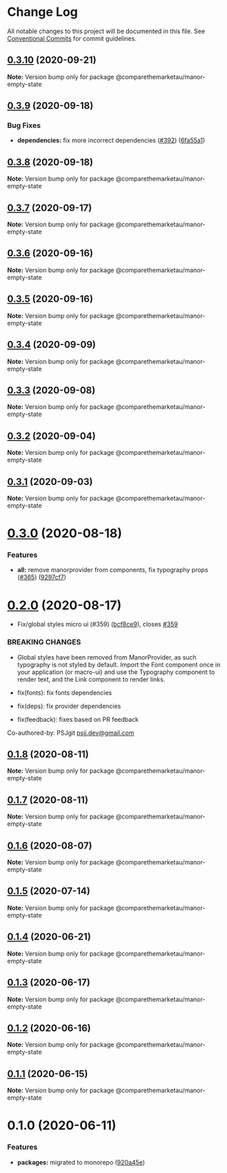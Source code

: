 # Change Log

All notable changes to this project will be documented in this file.
See [Conventional Commits](https://conventionalcommits.org) for commit guidelines.

## [0.3.10](https://github.com/comparethemarketau/manor-react/compare/@comparethemarketau/manor-empty-state@0.3.9...@comparethemarketau/manor-empty-state@0.3.10) (2020-09-21)

**Note:** Version bump only for package @comparethemarketau/manor-empty-state





## [0.3.9](https://github.com/comparethemarketau/manor-react/compare/@comparethemarketau/manor-empty-state@0.3.8...@comparethemarketau/manor-empty-state@0.3.9) (2020-09-18)


### Bug Fixes

* **dependencies:** fix more incorrect dependencies ([#392](https://github.com/comparethemarketau/manor-react/issues/392)) ([6fa55a1](https://github.com/comparethemarketau/manor-react/commit/6fa55a11ba89125ccfe61385d9776e4185bff6f3))





## [0.3.8](https://github.com/comparethemarketau/manor-react/compare/@comparethemarketau/manor-empty-state@0.3.7...@comparethemarketau/manor-empty-state@0.3.8) (2020-09-18)

**Note:** Version bump only for package @comparethemarketau/manor-empty-state





## [0.3.7](https://github.com/comparethemarketau/manor-react/compare/@comparethemarketau/manor-empty-state@0.3.6...@comparethemarketau/manor-empty-state@0.3.7) (2020-09-17)

**Note:** Version bump only for package @comparethemarketau/manor-empty-state





## [0.3.6](https://github.com/comparethemarketau/manor-react/compare/@comparethemarketau/manor-empty-state@0.3.5...@comparethemarketau/manor-empty-state@0.3.6) (2020-09-16)

**Note:** Version bump only for package @comparethemarketau/manor-empty-state





## [0.3.5](https://github.com/comparethemarketau/manor-react/compare/@comparethemarketau/manor-empty-state@0.3.4...@comparethemarketau/manor-empty-state@0.3.5) (2020-09-16)

**Note:** Version bump only for package @comparethemarketau/manor-empty-state





## [0.3.4](https://github.com/comparethemarketau/manor-react/compare/@comparethemarketau/manor-empty-state@0.3.3...@comparethemarketau/manor-empty-state@0.3.4) (2020-09-09)

**Note:** Version bump only for package @comparethemarketau/manor-empty-state





## [0.3.3](https://github.com/comparethemarketau/manor-react/compare/@comparethemarketau/manor-empty-state@0.3.2...@comparethemarketau/manor-empty-state@0.3.3) (2020-09-08)

**Note:** Version bump only for package @comparethemarketau/manor-empty-state





## [0.3.2](https://github.com/comparethemarketau/manor-react/compare/@comparethemarketau/manor-empty-state@0.3.1...@comparethemarketau/manor-empty-state@0.3.2) (2020-09-04)

**Note:** Version bump only for package @comparethemarketau/manor-empty-state





## [0.3.1](https://github.com/comparethemarketau/manor-react/compare/@comparethemarketau/manor-empty-state@0.3.0...@comparethemarketau/manor-empty-state@0.3.1) (2020-09-03)

**Note:** Version bump only for package @comparethemarketau/manor-empty-state





# [0.3.0](https://github.com/comparethemarketau/manor-react/compare/@comparethemarketau/manor-empty-state@0.2.0...@comparethemarketau/manor-empty-state@0.3.0) (2020-08-18)


### Features

* **all:** remove manorprovider from components, fix typography props ([#365](https://github.com/comparethemarketau/manor-react/issues/365)) ([9297cf7](https://github.com/comparethemarketau/manor-react/commit/9297cf72e8a7fe8762ec0dadf07d026aa88cbb44))





# [0.2.0](https://github.com/comparethemarketau/manor-react/compare/@comparethemarketau/manor-empty-state@0.1.8...@comparethemarketau/manor-empty-state@0.2.0) (2020-08-17)


* Fix/global styles micro ui (#359) ([bcf8ce9](https://github.com/comparethemarketau/manor-react/commit/bcf8ce92ba170a51113a4022728da22f47a6a768)), closes [#359](https://github.com/comparethemarketau/manor-react/issues/359)


### BREAKING CHANGES

* Global styles have been removed from ManorProvider, as such typography is not
styled by default. Import the Font component once in your application (or macro-ui) and use the
Typography component to render text, and the Link component to render links.

* fix(fonts): fix fonts dependencies

* fix(deps): fix provider dependencies

* fix(feedback): fixes based on PR feedback

Co-authored-by: PSJgit <psjj.dev@gmail.com>





## [0.1.8](https://github.com/comparethemarketau/manor-react/compare/@comparethemarketau/manor-empty-state@0.1.7...@comparethemarketau/manor-empty-state@0.1.8) (2020-08-11)

**Note:** Version bump only for package @comparethemarketau/manor-empty-state





## [0.1.7](https://github.com/comparethemarketau/manor-react/compare/@comparethemarketau/manor-empty-state@0.1.6...@comparethemarketau/manor-empty-state@0.1.7) (2020-08-11)

**Note:** Version bump only for package @comparethemarketau/manor-empty-state





## [0.1.6](https://github.com/comparethemarketau/manor-react/compare/@comparethemarketau/manor-empty-state@0.1.5...@comparethemarketau/manor-empty-state@0.1.6) (2020-08-07)

**Note:** Version bump only for package @comparethemarketau/manor-empty-state





## [0.1.5](https://github.com/comparethemarketau/manor-react/compare/@comparethemarketau/manor-empty-state@0.1.4...@comparethemarketau/manor-empty-state@0.1.5) (2020-07-14)

**Note:** Version bump only for package @comparethemarketau/manor-empty-state





## [0.1.4](https://github.com/comparethemarketau/manor-react/compare/@comparethemarketau/manor-empty-state@0.1.3...@comparethemarketau/manor-empty-state@0.1.4) (2020-06-21)

**Note:** Version bump only for package @comparethemarketau/manor-empty-state





## [0.1.3](https://github.com/comparethemarketau/manor-react/compare/@comparethemarketau/manor-empty-state@0.1.2...@comparethemarketau/manor-empty-state@0.1.3) (2020-06-17)

**Note:** Version bump only for package @comparethemarketau/manor-empty-state





## [0.1.2](https://github.com/comparethemarketau/manor-react/compare/@comparethemarketau/manor-empty-state@0.1.1...@comparethemarketau/manor-empty-state@0.1.2) (2020-06-16)

**Note:** Version bump only for package @comparethemarketau/manor-empty-state





## [0.1.1](https://github.com/comparethemarketau/manor-react/compare/@comparethemarketau/manor-empty-state@0.1.0...@comparethemarketau/manor-empty-state@0.1.1) (2020-06-15)

**Note:** Version bump only for package @comparethemarketau/manor-empty-state





# 0.1.0 (2020-06-11)


### Features

* **packages:** migrated to monorepo ([920a45e](https://github.com/comparethemarketau/manor-react/commit/920a45ec4b40a19de32f39f29693cbe1b1f314ae))
